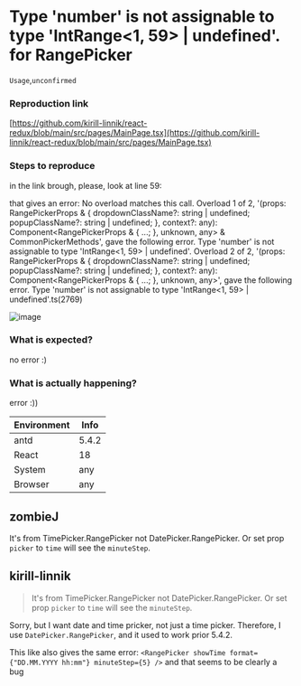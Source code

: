 # Type 'number' is not assignable to type 'IntRange<1, 59> | undefined'. for RangePicker

`Usage`,`unconfirmed`

### Reproduction link

[https://github.com/kirill-linnik/react-redux/blob/main/src/pages/MainPage.tsx](https://github.com/kirill-linnik/react-redux/blob/main/src/pages/MainPage.tsx)

### Steps to reproduce

in the link brough, please, look at line 59:
<RangePicker minuteStep={5} />

that gives an error:
No overload matches this call.
Overload 1 of 2, '(props: RangePickerProps<Dayjs> & { dropdownClassName?: string | undefined; popupClassName?: string | undefined; }, context?: any): Component<RangePickerProps<Dayjs> & { ...; }, unknown, any> & CommonPickerMethods', gave the following error.
Type 'number' is not assignable to type 'IntRange<1, 59> | undefined'.
Overload 2 of 2, '(props: RangePickerProps<Dayjs> & { dropdownClassName?: string | undefined; popupClassName?: string | undefined; }, context?: any): Component<RangePickerProps<Dayjs> & { ...; }, unknown, any>', gave the following error.
Type 'number' is not assignable to type 'IntRange<1, 59> | undefined'.ts(2769)

![image](https://user-images.githubusercontent.com/15168102/232290155-8430aa2b-d0f1-4bb3-adbf-20fb014002dc.png)

### What is expected?

no error :)

### What is actually happening?

error :))

| Environment | Info  |
| ----------- | ----- |
| antd        | 5.4.2 |
| React       | 18    |
| System      | any   |
| Browser     | any   |

<!-- generated by ant-design-issue-helper. DO NOT REMOVE -->

## zombieJ

It's from TimePicker.RangePicker not DatePicker.RangePicker. Or set prop `picker` to `time` will see the `minuteStep`.

## kirill-linnik

> It's from TimePicker.RangePicker not DatePicker.RangePicker. Or set prop `picker` to `time` will see the `minuteStep`.

Sorry, but I want date and time pricker, not just a time picker. Therefore, I use `DatePicker.RangePicker`, and it used to work prior 5.4.2.

This like also gives the same error:
`<RangePicker showTime format={"DD.MM.YYYY hh:mm"} minuteStep={5} />`
and that seems to be clearly a bug
